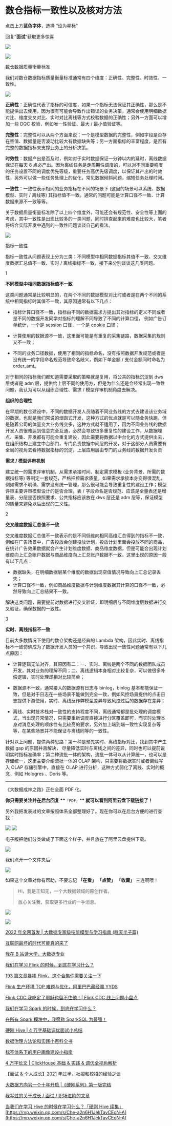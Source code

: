 # 数仓指标一致性以及核对方法
点击上方**蓝色字体**，选择 “设为星标”

回复”**面试**“获取更多惊喜

![](https://mmbiz.qpic.cn/mmbiz_png/sq2uE6cicHYxoldXibjHyWbvjJfI6ibEm5Kw715uVJTBLdX1gkVpExwlFh22TMnLIpBq96wT1ibdccSSd3LVdSE3LQ/640?wx_fmt=png)

![](https://mmbiz.qpic.cn/sz_mmbiz_png/M0Q2njNHVd6GKBcnbSfIlhp5oico6HA6SLoYWzCofSyM20CQMWATdDh21vLQ0zNT2ubyTMgPTWHDDqQDZghicEicg/640?wx_fmt=png)

数仓数据质量衡量标准

我们对数仓数据指标质量衡量标准通常有四个维度：正确性、完整性、时效性、一致性。  

![](https://mmbiz.qpic.cn/mmbiz_png/S7tIvo5xYM6sYBO7okyCqfUfaD6AibTgCWf93HUOXMibYpmZbcgy7ZGtcwhDbTCbqicZFicZscCHF5y24x00HFrppA/640?wx_fmt=png)

**正确性**：正确性代表了指标的可信度，如果一个指标无法保证其正确性，那么是不能提供出去使用，因为很有可能会导致作出错误的业务决策，通常会使用明细数据对比、维度交叉对比、实时对比离线等方式校验数据的正确性；另外一方面可以增加一些 DQC 校验，例如唯一性验证、最大 / 最小值验证等。

**完整性**：完整性可以从两个方面来说：一个是模型数据的完整性，例如字段是否存在空值、数据量是否波动比较大有数据缺失等；另一方面指标的丰富程度，是否有完整的数据指标来支撑业务上的分析决策。

**时效性**：数据产出是否及时，例如对于实时数据保证一分钟以内的延时，离线数据保证在每天 8 点必产出。因为离线任务是走周期性调度的，可以对不同重要程度的任务设置不同的调度优先等级，重要任务高优先级调度，以保证其产出的时效性，另外可以做一些任务处理上的优化，常见数据倾斜问题，缩短任务处理时间。

**一致性**：一致性表示相同的业务指标在不同的场景下 (这里的场景可以系统、数据模型、实时 / 离线等) 其指标值不一致。通常的问题可能是计算口径不一致、计算数据来源不一致等等。

关于数据质量衡量标准除了以上四个维度外，可能还会有规范性、安全性等上面的考虑，其中一致性是出现比较多的一类问题，同时排查起来的难度也比较大，笔者将结合实际开发中遇到的一致性问题谈谈自己的看法。

![](https://mmbiz.qpic.cn/sz_mmbiz_png/M0Q2njNHVd6GKBcnbSfIlhp5oico6HA6SLoYWzCofSyM20CQMWATdDh21vLQ0zNT2ubyTMgPTWHDDqQDZghicEicg/640?wx_fmt=png)

指标一致性

指标一致性从问题表现上分为三类：不同模型中相同数据指标其值不一致、交叉维度数据汇总值不一致、实时 / 离线指标不一致，接下来分别谈谈这几类问题。  

1

**不同模型中相同数据指标值不一致**

这类问题通常是比较明显的，在两个不同的数据模型对比时或者是在两个不同的系统中相同指标时其值不一致，其原因通常有以下几点：

-   指标计算口径不一致，指标由不同的数据需求方提出其对指标的定义不同或者是不同的数据开发同学对指标的理解不同导致了不同的计算口径， 例如广告订单统计，一个是 session 口径，一个是 cookie 口径；
-   计算使用的数据源不一致，这里面可能是有重复的采集链路，数据采集的规则又不一致；


-   不同的业务口径数据，使用了相同的指标命名，没有按照数据开发规范或者是没有统一的字段命名规范导致命名歧义，例如下单金额 / 支付金额同时命名为 order_amt。

对于相同的指标我们都知道需要采取的策略就是复用，将公共的指标沉淀到 dws 层或者是 adm 层，提供给上层不同的使用方，但是为什么还是会经常出现一致性问题，我认为可以从组织合理性、需求 / 模型评审机制角度去解决。

**组织的合理性**

在早期的数仓建设中，不同的数据开发人员随着不同业务线的方式去建设该业务域的数据，也就是我们常说的烟囱式开发，这种方式的优点就是可以随业务快跑，但是随着公司的体量变大业务线变多，这种方式就不适用了，因为不同业务线的数据开发人员很难达到信息完全互通，必然会导致很多重复性的建设工作，从数据埋点、采集、开发都有可能会重复建设，因此需要将数据以中台化的方式提供出去，在组织结构上建立中台部门，专门负责数据中间层的开发，对于这部分人员需要有全局的视角去看待数据指标的沉淀，上层应用层由专门的业务线的数据开发负责

**需求 / 模型评审机制**

建立统一的需求评审机制，从需求承接时间、制定需求模板 (业务背景、所需的数据指标等) 等制定一套规范，严格把控需求质量，如果需求承接本身变得很混乱，例如需求不明确、需求没有统一管理，那么很可能会导致重复性的建设工作；模型评审主要评审模型设计的是否合理，表 / 字段命名是否规范、应该是全量表还是增量表、分层是否按照要求、公共指标应该放在 dws 层还是 adm 层等，保证模型的质量来避免以后出现的二义性。

2

**交叉维度数据汇总值不一致**

交叉维度数据汇总值不一致表示的是不同低维向相同高维汇总得到的指标不一致，例如在广告场景中，广告投放会创建投放计划，投放计划里面会投放不同的商品，在统计广告效果数据就会产生计划维度数据、商品维度数据，但是可能会出现计划维度向上汇总账户数据与商品维度向上汇总账户数据不一致。这里出现的原因一般有以下几点：  

-   数据缺失，在明细数据层某个维度的数据出现空值情况导致向上汇总记录丢失；
-   计算口径不一致，例如商品维度数据与计划维度数据其计算的口径不一致，必然导致向上汇总结果不一致。

解决这类问题，需要提前对数据进行交叉验证，即明细层与不同维度层数据进行交叉验证，确保数据的一致性。

3  

**实时、离线指标不一致**

目前大多数情况下使用的数仓架构还是经典的 Lambda 架构，因此实时、离线指标不一致仿佛成为了数据开发人员的一个共识，导致出现一致性问题通常有以下几点原因：  

-   计算逻辑无法对齐，其原因有二：一、实时、离线是两个不同的数据团队成员开发，其对业务的理解不同；二、离线逻辑本身相对比较复杂，可以做很多补偿逻辑，实时处理却相对比较简单；
-   数据源不一致，通常接入的数据源有日志与 binlog，binlog 基本都能保证一致，但是对于日志在一些场景不能做到完全一致，例如风控场景提供的点击日志提供下游使用，实时、离线反作弊模型差异导致风控过后的数据存在差异；


-   离线、实时技术栈对一致性的支持程度不同，离线通常都是批处理的调度模式，当出现异常情况，只需要重新调度直接进行分区覆盖即可，而实时处理本身对消息处理的顺序性有比较高的要求，另外加上端到端一致性实现复杂等等，在某些场景并不能保证与离线同等的一致性。

针对以上问题，提供两种思路：第一种是预先实时、离线指标对比，找到其中产生数据 gap 的原因并且解决， 尽量降低实时与离线之间的差异，同时也可以提前说明实时指标准确率；第二种流批一体的架构，流批一体可以从计算统一，也可以是存储统一，这里主要介绍流批一体的 OLAP 架构，只需要将数据实时或者离线写入 OLAP 存储引擎中，直接在 OLAP 进行分析，这种方式弱化了离线、实时的概念，例如 Hologres 、Doris 等。

* * *

《大数据成神之路》正在全面 PDF 化。

**你只需要关注并在后台回复 \*\***`「PDF」`\***\* 就可以看到阿里云盘下载链接了！**

另外我把发表过的文章按照体系全部整理好了。现在你可以在后台方便的进行查找：

![](https://mmbiz.qpic.cn/mmbiz_png/UdK9ByfMT2PM7nI3CL3Oy36gcxKeHdodXia8jHXrOPpe2ZePDiaoCeLFvdKbyPb94gicvelDmiaGhnMem0cs9p9LLw/640?wx_fmt=png)
![](https://mmbiz.qpic.cn/mmbiz_png/UdK9ByfMT2PM7nI3CL3Oy36gcxKeHdodsDazT1XgoDW32ye4TAd3fnOhDSibqM9S3BOIOicTSNuqbIw29KGsTIPw/640?wx_fmt=png)

电子版把他们分类做成了下面这个样子，并且放在了阿里云盘提供下载。

![](https://mmbiz.qpic.cn/mmbiz_png/UdK9ByfMT2PM7nI3CL3Oy36gcxKeHdodduk3T8FicKOfOTaks0WNX5EKJiaSS56bw8SAal18vVZXoAccvxJ1ZEog/640?wx_fmt=png)

我们点开一个文件夹后:

![](https://mmbiz.qpic.cn/mmbiz_png/UdK9ByfMT2PM7nI3CL3Oy36gcxKeHdodxsrfAZf18GhJRbPZWqTzlUoUumHztuezIg8YLzqrHmnaLaW2M5iaEmg/640?wx_fmt=png)

如果这个文章对你有帮助，不要忘记 **「在看」** **「点赞」** **「收藏」** 三连啊喂！

> Hi，我是王知无，一个大数据领域的原创作者。 
>
> 放心关注我，获取更多行业的一手消息。

![](https://mmbiz.qpic.cn/mmbiz_png/UdK9ByfMT2MPL7m13Yrluz8WJicNiaVRsiaCqArkyO99exPDGicFIH6AF7ZWRpT7huEHTT4z45Jibay1ZebmsSSqiaeA/640?wx_fmt=jpeg)

![](https://mmbiz.qpic.cn/mmbiz_jpg/BSBqCXrZtzAicMToibKuIysLrB62M5A5YaLhZg6z86tI7ZeEZqTLLYyNrmlzrkyKUN5kNeUFicVC3bMP1GEqKz1OQ/640?wx_fmt=jpeg)

[2022 年全网首发 | 大数据专家级技能模型与学习指南 (胜天半子篇)](http://mp.weixin.qq.com/s?__biz=MzU3MzgwNTU2Mg==&mid=2247510040&idx=1&sn=aa335f25965975731173916f012d56f4&chksm=fd3eee8dca49679b82f632048fb64d21fac01497d1a0fe33917edb01e194caf0f9a1930a55ce&scene=21#wechat_redirect)  

[互联网最坏的时代可能真的来了](http://mp.weixin.qq.com/s?__biz=MzU3MzgwNTU2Mg==&mid=2247508317&idx=1&sn=0bcb7fb6997b42306994b890eaa0d47f&chksm=fd3ee7c8ca496ede347a2971002c6ea68dcfd70abeeb90b43c8b02a2a60ebc7cec3a87ef7d52&scene=21#wechat_redirect)  

[我在 B 站读大学，大数据专业](http://mp.weixin.qq.com/s?__biz=MzU3MzgwNTU2Mg==&mid=2247507860&idx=1&sn=807ac5003762f29c127bc4071dcebe33&chksm=fd3e9901ca4910178cfc816043ea86c29f881f70cd943d252de9ae2e21cb7e8ba80bff162e1b&scene=21#wechat_redirect)  

[我们在学习 Flink 的时候，到底在学习什么？](http://mp.weixin.qq.com/s?__biz=MzU3MzgwNTU2Mg==&mid=2247499604&idx=1&sn=d938dfb30d221774704982d2938b30c1&chksm=fd3eb9c1ca4930d76a391241333de461ca22d2aa27472eab3cffab1564872ae37f1b48fe2d3c&scene=21#wechat_redirect)

[193 篇文章暴揍 Flink，这个合集你需要关注一下](http://mp.weixin.qq.com/s?__biz=MzU3MzgwNTU2Mg==&mid=2247504856&idx=2&sn=6f62e2a0c756ce56773eed253d2f41ee&chksm=fd3e954dca491c5b732b7e2aa46db32efbc3f690e528522098659bb3c6e78e1582ab4529b5dc&scene=21#wechat_redirect)

[Flink 生产环境 TOP 难题与优化，阿里巴巴藏经阁 YYDS](http://mp.weixin.qq.com/s?__biz=MzU3MzgwNTU2Mg==&mid=2247504742&idx=1&sn=8765c198d8ad66219a7bcabb221e4a23&chksm=fd3e95f3ca491ce52d0724b9e4154a47af0f5ea349e1e184c8fbc65aa17c0000242aa9b58429&scene=21#wechat_redirect)

[Flink CDC 我吃定了耶稣也留不住他！| Flink CDC 线上问题小盘点](http://mp.weixin.qq.com/s?__biz=MzU3MzgwNTU2Mg==&mid=2247504813&idx=1&sn=f5cd6ae2aa2b1e30f87a5ae55971c514&chksm=fd3e9538ca491c2eb191677d070f2c7e4f1098eece00e256d6205b8a5d21b21c1e74f875f16f&scene=21#wechat_redirect)

[我们在学习 Spark 的时候，到底在学习什么？](http://mp.weixin.qq.com/s?__biz=MzI0NjU2NDkzMQ==&mid=2247492567&idx=1&sn=1f693e549f76622725b936041ff8896e&chksm=e9bff2fbdec87bedecbdeed4547d7d612c72fc8d4918614a26a4e31666cf0128fd57b537f347&scene=21#wechat_redirect)

[在所有 Spark 模块中，我愿称 SparkSQL 为最强！](http://mp.weixin.qq.com/s?__biz=MzU3MzgwNTU2Mg==&mid=2247504834&idx=1&sn=46ca1a3924b8fdb89ac1c2acb0319d6c&chksm=fd3e9557ca491c41d837b917639ea62007ea16d3c2cc6c0c02d1f8a8c6e44318f5183b787c46&scene=21#wechat_redirect)

[硬刚 Hive | 4 万字基础调优面试小总结](http://mp.weixin.qq.com/s?__biz=MzU3MzgwNTU2Mg==&mid=2247502750&idx=1&sn=bd9a9173d060dc4e4ebd49c8efc6acfe&chksm=fd3e8d0bca49041dea84da93910e5efdc4935e520525c09887c986691377aeb48e5cf7fb5667&scene=21#wechat_redirect)

[数据治理方法论和实践小百科全书](http://mp.weixin.qq.com/s?__biz=MzU3MzgwNTU2Mg==&mid=2247504382&idx=2&sn=550b78802acfe727e0e77cd9195f8784&chksm=fd3e976bca491e7db2b8b2446d231736df01bbf13653804d680ac4390597ec17fa466ad4ae83&scene=21#wechat_redirect)  

[标签体系下的用户画像建设小指南](http://mp.weixin.qq.com/s?__biz=MzU3MzgwNTU2Mg==&mid=2247503741&idx=1&sn=e5039be93123f2e337013756a818bfc3&chksm=fd3e89e8ca4900fe603b63c5722a6fb8a32bd63d6ba23e0028851948a71b877eb1f742d95087&scene=21#wechat_redirect)  

[4 万字长文 | ClickHouse 基础 & 实践 & 调优全视角解析](http://mp.weixin.qq.com/s?__biz=MzU3MzgwNTU2Mg==&mid=2247503675&idx=1&sn=3ee6af64d0126c78b48cad219308f81e&chksm=fd3e89aeca4900b8b8954e9569ee3c0877881fac8c792bfafc22e7e9d3e8524da8eb860d33d8&scene=21#wechat_redirect)  

[【面试 & 个人成长】2021 年过半，社招和校招的经验之谈](http://mp.weixin.qq.com/s?__biz=MzI0NjU2NDkzMQ==&mid=2247492567&idx=2&sn=57ecc77718f1b6f2f262d62e8318dcc9&chksm=e9bff2fbdec87bedb1986765bfae7dbabb9aece45b0b2af147bbad1ac5d79ebc934c64df40ea&scene=21#wechat_redirect)

[大数据方向另一个十年开启 |《硬刚系列》第一版完结](http://mp.weixin.qq.com/s?__biz=MzU3MzgwNTU2Mg==&mid=2247504478&idx=1&sn=14efef3868ba42bd044f9618745a7fdc&chksm=fd3e94cbca491dddb961b7b8b93105b2869c5bcf4c03f9f0dc83ad62be0dce4c124b52ed0ba3&scene=21#wechat_redirect)

[我写过的关于成长 / 面试 / 职场进阶的文章](http://mp.weixin.qq.com/s?__biz=MzU3MzgwNTU2Mg==&mid=2247504410&idx=1&sn=7e81ab5a324395eb0f12397c40247ca1&chksm=fd3e948fca491d9946456acbd93b2d651ae4d7a7d0127a211981e08f50f377e60d1b7c0d7b3a&scene=21#wechat_redirect)

[当我们在学习 Hive 的时候在学习什么？「硬刚 Hive 续集」](http://mp.weixin.qq.com/s?__biz=MzU3MzgwNTU2Mg==&mid=2247504783&idx=1&sn=72aed147a459368ed934a007a2df3bc9&chksm=fd3e951aca491c0cade212390011eca7d8a68951fee6aa2844b8f4d14bcbd5b3ed26305d69dc&scene=21#wechat_redirect) 
 [https://mp.weixin.qq.com/s/Che-a2n6H1JekTavCEoN-A](https://mp.weixin.qq.com/s/Che-a2n6H1JekTavCEoN-A)
